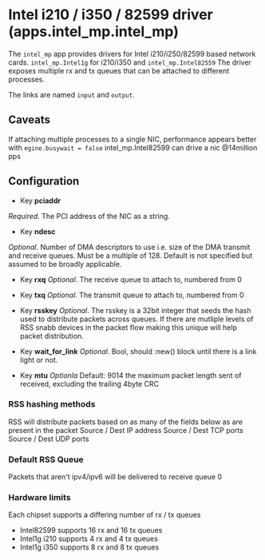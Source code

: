 # Intel i210 / i350 / 82599 driver (apps.intel_mp.intel_mp)

The `intel_mp` app provides drivers for Intel i210/i250/82599 based
network cards. `intel_mp.Intel1g` for i210/i350 and `intel_mp.Intel82559`
The driver exposes multiple rx and tx queues that can be attached to different
processes.

The links are named `input` and `output`.

## Caveats
If attaching multiple processes to a single NIC, performance appears
better with `egine.busywait = false`
intel_mp.Intel82599 can drive a nic @14million pps

## Configuration
- Key **pciaddr**

*Required*. The PCI address of the NIC as a string.

- Key **ndesc**

*Optional*. Number of DMA descriptors to use i.e. size of the DMA
transmit and receive queues. Must be a multiple of 128. Default is not
specified but assumed to be broadly applicable.

- Key **rxq**
*Optional*. The receive queue to attach to, numbered from 0

- Key **txq**
*Optional*. The transmit queue to attach to, numbered from 0

- Key **rsskey**
*Optional*. The rsskey is a 32bit integer that seeds the hash used to
distribute packets across queues. If there are mutliple levels of RSS snabb
devices in the packet flow making this unique will help packet distribution.

- Key **wait_for_link**
*Optional*. Bool, should :new() block until there is a link light or not.

- Key **mtu**
*Optionla* Default: 9014 the maximum packet length sent of received, excluding
the trailing 4byte CRC

### RSS hashing methods
RSS will distribute packets based on as many of the fields below as are present
in the packet
Source / Dest IP address
Source / Dest TCP ports
Source / Dest UDP ports

### Default RSS Queue
Packets that aren't ipv4/ipv6 will be delivered to receive queue 0

### Hardware limits
Each chipset supports a differing number of rx / tx queues
* Intel82599 supports 16 rx and 16 tx queues
* Intel1g i210 supports 4 rx and 4 tx queues
* Intel1g i350 supports 8 rx and 8 tx queues
